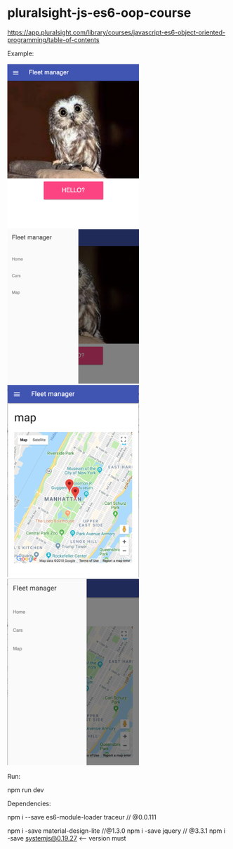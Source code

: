 # pluralsight-js-es6-oop-course
https://app.pluralsight.com/library/courses/javascript-es6-object-oriented-programming/table-of-contents

Example:

<img src="./readme_resources/1.png" width="300" />
<img src="./readme_resources/2.png" width="300" />
<img src="./readme_resources/3.png" width="300" />
<img src="./readme_resources/4.png" width="300" />

Run:

npm run dev

Dependencies:

npm i --save es6-module-loader traceur // @0.0.111

npm i -save material-design-lite //@1.3.0
npm i -save jquery // @3.3.1
npm i -save systemjs@0.19.27  <-- version must



